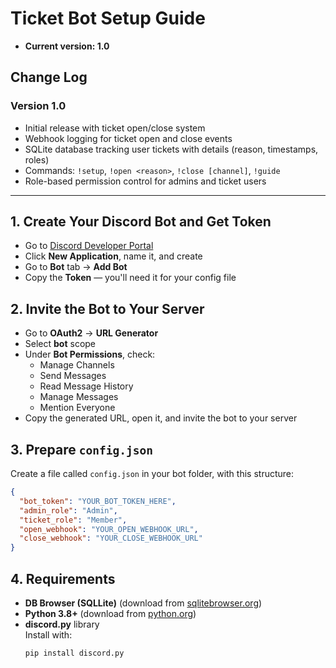 # Ticket Bot Setup Guide

- **Current version: 1.0**

## Change Log

### Version 1.0
- Initial release with ticket open/close system
- Webhook logging for ticket open and close events
- SQLite database tracking user tickets with details (reason, timestamps, roles)
- Commands: `!setup`, `!open <reason>`, `!close [channel]`, `!guide`
- Role-based permission control for admins and ticket users

---

## 1. Create Your Discord Bot and Get Token
- Go to [Discord Developer Portal](https://discord.com/developers/applications)
- Click **New Application**, name it, and create
- Go to **Bot** tab → **Add Bot**
- Copy the **Token** — you'll need it for your config file

## 2. Invite the Bot to Your Server
- Go to **OAuth2** → **URL Generator**
- Select **bot** scope
- Under **Bot Permissions**, check:
  - Manage Channels
  - Send Messages
  - Read Message History
  - Manage Messages
  - Mention Everyone
- Copy the generated URL, open it, and invite the bot to your server

## 3. Prepare `config.json`
Create a file called `config.json` in your bot folder, with this structure:

```json
{
  "bot_token": "YOUR_BOT_TOKEN_HERE",
  "admin_role": "Admin",
  "ticket_role": "Member",
  "open_webhook": "YOUR_OPEN_WEBHOOK_URL",
  "close_webhook": "YOUR_CLOSE_WEBHOOK_URL"
}
```
## 4. Requirements

- **DB Browser (SQLLite)** (download from [sqlitebrowser.org](https://sqlitebrowser.org/dl/))
- **Python 3.8+** (download from [python.org](https://www.python.org/downloads/))
- **discord.py** library  
  Install with:
  ```bash
  pip install discord.py
  ```
